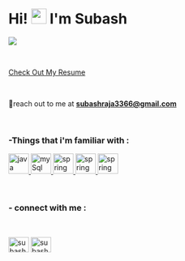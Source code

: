 <h1 align="left">Hi! <img  src="https://raw.githubusercontent.com/aemmadi/aemmadi/master/wave.gif" alt="chan" width="30px" height="30px"> I'm Subash  </h1>
 
<a href="https://git.io/typing-svg"><img src="https://readme-typing-svg.herokuapp.com?font=open+sans&weight=600&duration=3000&pause=10&color=C769F7&multiline=true&width=455&height=100&lines=A+full+stack+developer.;who+is+just+starting+out+on+my+journey.;Thanks+for+stoping+by+!+🙏"></a>

<br>

<a href="https://Subash10102k.github.io/Subash10102k.github.io/index.html" target="_blank" id="resume-link">Check Out My Resume</a>

<br>


📧reach out to me at **subashraja3366@gmail.com**

<br>


<h3 align="left"> -Things that i'm familiar with :</h3>
<p align="left"> 


  <a href="https://www.cprogramming.com/" target="_blank" rel="noreferrer"> <img src="https://img.icons8.com/?size=1x&id=13679&format=png" alt="java" width="40" height="40"/> </a> 
  <a href="https://www.mysql.com/" target="_blank" rel="noreferrer"> <img src="https://img.icons8.com/?size=1x&id=qGUfLiYi1bRN&format=png" alt="mySql" width="40" height="40"/> </a> 
  <a href="https://spring.io/" target="_blank" rel="noreferrer"> <img src="https://img.icons8.com/?size=1x&id=90519&format=png" alt="spring" width="40" height="40"/> </a> 
<a href="https://www.docker.com/" target="_blank" rel="noreferrer"> <img src="https://img.icons8.com/?size=1x&id=cdYUlRaag9G9&format=png" alt="spring" width="40" height="40"/> </a>
<a href="https://github.com/" target="_blank" rel="noreferrer"> <img src="https://img.icons8.com/?size=1x&id=12599&format=png" alt="spring" width="40" height="40"/> </a> 
  
  <br>

</p>


<h3 align="left"> - connect with me :</h3><br>

<p align="left">
<a href="https://www.linkedin.com/in/subash-r-b4577b251" target="blank"><img align="center" src="https://raw.githubusercontent.com/rahuldkjain/github-profile-readme-generator/master/src/images/icons/Social/linked-in-alt.svg" alt="subash" height="30" width="40" /></a>
<a href="https://skill-lync.com/profiles/subash-r-3gud4" target="blank"><img align="center" src="https://d2a5iy5pdqwyvz.cloudfront.net/avatar/0.jpg" alt="subash" height="30" width="40" /></a>


</p>

<br>


 



